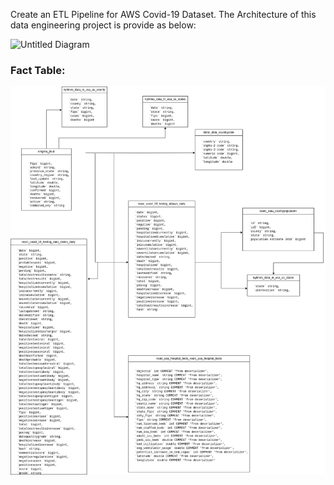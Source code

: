 Create an ETL Pipeline for AWS Covid-19 Dataset.
The Architecture of this data engineering project is provide as below:


![Untitled Diagram](https://github.com/parham075/COVID-19-ETL_Pipeline/assets/32217794/5c7474b4-48f6-40f6-a0b8-647f0885634b)


### Fact Table:
![alt text](data_model/COVID-19.drawio.png)